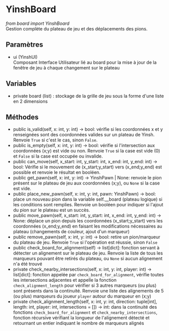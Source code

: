 # YinshBoard
*from board import YinshBoard*<br>
Gestion complète du plateau de jeu et des déplacements des pions.
## Paramètres
- ui (YinshUI)<br>
  Composant Interface Utilisateur lié au board pour la mise à jour de la fenêtre de jeu à chaque changement sur le plateau
## Variables
- private board (list) : stockage de la grille de jeu sous la forme d'une liste en 2 dimensions
## Méthodes
- public is_valid(self, x: int, y: int) -> bool: vérifie si les coordonnées x et y renseignées sont des coordonnées valides sur un plateau de Yinsh. Renvoie `True` si c'est le cas, sinon `False`.
- public is_empty(self, x: int, y: int) -> bool: vérifie si l'intersection aux coordonnées (x;y) est vide ou non. Renvoie `True` si la case est vide (0) et `False` si la case est occupée ou invalide.
- public can_move(self, x_start: int, y_start: int, x_end: int, y_end: int) -> bool: Vérifie si le mouvement de (x_start;y_start) vers (x_end;y_end) est possible et renvoie le résultat en booléen.
- public get_pawn(self, x: int, y: int) -> YinshPawn | None: renvoie le pion présent sur le plateau de jeu aux coordonnées (x;y), ou `None` si la case est vide.
- public place_new_pawn(self, x: int, y: int, pawn: YinshPawn) -> bool: place un nouveau pion dans la variable self.__board (plateau logique) si les conditions sont remplies. Renvoie un booléen pour indiquer si l'ajout du pion sur le plateau est un succès.
- public move_pawn(self, x_start: int, y_start: int, x_end: int, y_end: int) -> None: déplace un pion depuis les coordonnées (x_start;y_start) vers les coordonnées (x_end;y_end) en faisant les modifications nécessaires au plateau (changements de couleur, ajout d'un marqueur)
- public remove_pawn(self, x: int, y: int) -> bool: retire un pion/marqueur du plateau de jeu. Renvoie `True` si l'opération est réussie, sinon `False`
- public check_board_for_alignment(self) -> list[dict]: fonction servant à détecter un alignement sur le plateau de jeu. Renvoie la liste de tous les marqueurs pouvant être retirés du plateau, ou `None` si aucun alignement n'a été trouvé
- private check_nearby_intersections(self, x: int, y: int, player: int) -> list[dict]: fonction appelée par `check_board_for_alignment`, vérifie toutes les intersections adjacentes et appelle la fonction `check_alignment_length` pour vérifier si 3 autres marqueurs (ou plus) sont présents dans la continuité. Renvoie une liste des alignements de 5 (ou plus) marqueurs du joueur `player` autour du marqueur en (x;y)
- private check_alignment_length(self, x: int, y: int, direction: tuple[int], length: int, player: int, intersections = []) -> int: dans la continuité des fonctions `check_board_for_alignment` et `check_nearby_intersections`, fonction récursive vérifiant la longueur de l'alignement détecté et retournant un entier indiquant le nombre de marqueurs alignés